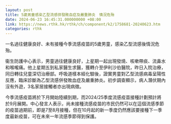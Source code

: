 ```yaml
---
layout: post
title: 5歲男童感染乙型流感併發敗血症及嚴重肺炎　情況危殆
date: 2024-06-23 16:45:31.000000000 +08:00
link: https://news.rthk.hk/rthk/ch/component/k2/1758681-20240623.htm
categories: rthk
---
```


一名過往健康良好、未有接種今季流感疫苗的5歲男童，感染乙型流感後情況危殆。

衞生防護中心表示，男童過往健康良好，上星期一起出現發燒、咳嗽帶痰、流鼻水和喉嚨痛。他上星期五到私家醫生求醫，獲轉介至伊利沙伯醫院，昨日入院治療，同日轉往兒童深切治療部。呼吸道樣本經化驗後，證實男童對乙型流感病毒呈陽性反應，臨床診斷為乙型流感併發敗血症及嚴重肺炎。初步調查顯示，病人潛伏期內沒有外遊，3名家居接觸者亦出現病徵。

今季流感疫苗將於下月開始陸續到期，而2024/25季度流感疫苗接種計劃預計將於9月展開。中心發言人表示，尚未接種流感疫苗的市民仍然可以在這個流感季節的疫苗過期前，即是7至8月接種，但在10月起的新一季度仍然應該要接種下一季度最新疫苗，可在未來一年流感季節得到保護。
